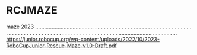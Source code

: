 # RCJMAZE
maze 2023 
.......................................
. . . .      . . . . .       .        .
.       .    .              . .       .
.        .   .             .   .      .
.       .    .             .    .     .
. . . .      . . . . .    . . . .     .
.  .         .            .      .    .
.   .        .           .        .   .
.     .      .           .         .  .
.       .    . . . . .  .          .  .
.......................................
https://junior.robocup.org/wp-content/uploads/2022/10/2023-RoboCupJunior-Rescue-Maze-v1.0-Draft.pdf 
